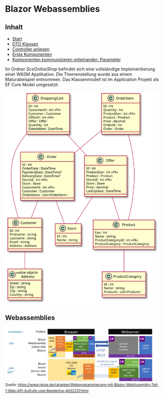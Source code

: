 # Blazor Webassemblies

## Inhalt

- [Start](01Start.md)
- [DTO Klassen](02Dto.md)
- [Controller anlegen](03Controller.md)
- [Erste Komponenten](04Components.md)
- [Komponenten kommunizieren miteinander: Parameter](05Paramters.md)


Im Ordner *ScsOnlineShop* befindet sich eine vollständige Implementierung einer WASM Applikation.
Die Themenstellung wurde aus einem Maturabeispiel entnommen. Das Klassenmodell ist im *Application*
Projekt als EF Core Model umgesetzt:

![](klassenmodell.svg)

## Webassemblies

![](wasm_architektur.jpg)
<sup>
Quelle: https://www.heise.de/ratgeber/Webprogrammierung-mit-Blazor-WebAssembly-Teil-1-Web-API-Aufrufe-und-Rendering-4932237.html
</sup>
